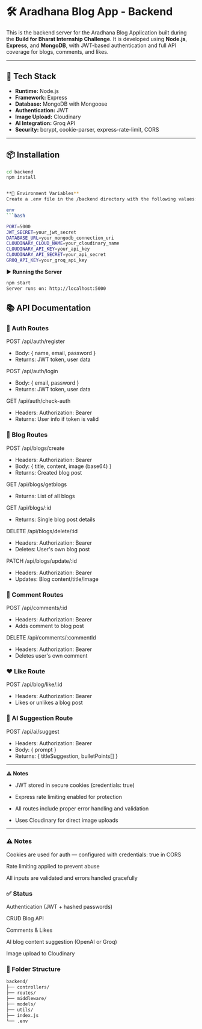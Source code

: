 # 🛠️ Aradhana Blog App - Backend

This is the backend server for the Aradhana Blog Application built during the **Build for Bharat Internship Challenge**. It is developed using **Node.js**, **Express**, and **MongoDB**, with JWT-based authentication and full API coverage for blogs, comments, and likes.

---

## 🚀 Tech Stack

- **Runtime:** Node.js
- **Framework:** Express
- **Database:** MongoDB with Mongoose
- **Authentication:** JWT
- **Image Upload:** Cloudinary
- **AI Integration:** Groq API
- **Security:** bcrypt, cookie-parser, express-rate-limit, CORS

---

## 📦 Installation

```bash
cd backend
npm install


**🔐 Environment Variables**
Create a .env file in the /backend directory with the following values:

env
```bash

PORT=5000
JWT_SECRET=your_jwt_secret
DATABASE_URL=your_mongodb_connection_uri
CLOUDINARY_CLOUD_NAME=your_cloudinary_name
CLOUDINARY_API_KEY=your_api_key
CLOUDINARY_API_SECRET=your_api_secret
GROQ_API_KEY=your_groq_api_key

```

**▶️ Running the Server**
```bash
npm start
Server runs on: http://localhost:5000
```

## 📚 API Documentation

### 🔐 Auth Routes

POST /api/auth/register  
- Body: { name, email, password }  
- Returns: JWT token, user data

POST /api/auth/login  
- Body: { email, password }  
- Returns: JWT token, user data

GET /api/auth/check-auth  
- Headers: Authorization: Bearer <token>  
- Returns: User info if token is valid


### 📝 Blog Routes

POST /api/blogs/create  
- Headers: Authorization: Bearer <token>  
- Body: { title, content, image (base64) }  
- Returns: Created blog post

GET /api/blogs/getblogs  
- Returns: List of all blogs

GET /api/blogs/:id  
- Returns: Single blog post details

DELETE /api/blogs/delete/:id  
- Headers: Authorization: Bearer <token>  
- Deletes: User's own blog post

PATCH /api/blogs/update/:id  
- Headers: Authorization: Bearer <token>  
- Updates: Blog content/title/image


### 💬 Comment Routes

POST /api/comments/:id  
- Headers: Authorization: Bearer <token>  
- Adds comment to blog post

DELETE /api/comments/:commentId  
- Headers: Authorization: Bearer <token>  
- Deletes user's own comment


### ❤️ Like Route

POST /api/blog/like/:id  
- Headers: Authorization: Bearer <token>  
- Likes or unlikes a blog post


### 🤖 AI Suggestion Route

POST /api/ai/suggest  
- Headers: Authorization: Bearer <token>  
- Body: { prompt }  
- Returns: { titleSuggestion, bulletPoints[] }

---

**⚠️ Notes**
- JWT stored in secure cookies (credentials: true)

- Express rate limiting enabled for protection

- All routes include proper error handling and validation

- Uses Cloudinary for direct image uploads
---

### ⚠️ Notes

Cookies are used for auth — configured with credentials: true in CORS

Rate limiting applied to prevent abuse

All inputs are validated and errors handled gracefully

### ✅ Status

 Authentication (JWT + hashed passwords)

 CRUD Blog API

 Comments & Likes

 AI blog content suggestion (OpenAI or Groq)

 Image upload to Cloudinary

### 📁 Folder Structure

```bash
backend/
├── controllers/
├── routes/
├── middleware/
├── models/
├── utils/
├── index.js
└── .env
```